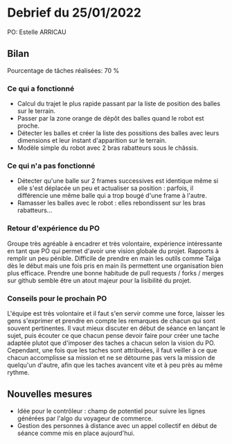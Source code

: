 # Debrief du 25/01/2022

PO: Estelle ARRICAU


## Bilan

Pourcentage de tâches réalisées: 70 %

### Ce qui a fonctionné

* Calcul du trajet le plus rapide passant par la liste de position des balles sur le terrain.
* Passer par la zone orange de dépôt des balles quand le robot est proche.
* Détecter les balles et créer la liste des possitions des balles avec leurs dimensions et leur instant d'apparition sur le terrain.
* Modèle simple du robot avec 2 bras rabatteurs sous le châssis.

### Ce qui n'a pas fonctionné

* Détecter qu'une balle sur 2 frames successives est identique même si elle s'est déplacée un peu et actualiser sa position : parfois, il différencie une même balle qui a trop bougé d'une frame à l'autre.
* Ramasser les balles avec le robot : elles rebondissent sur les bras rabatteurs...


### Retour d'expérience du PO

Groupe très agréable à encadrer et très volontaire, expérience intéressante en tant que PO qui permet d'avoir une vision globale du projet. Rapports à remplir un peu pénible. Difficile de prendre en main les outils comme Taïga dès le début mais une fois pris en main ils permettent une organisation bien plus efficace.
Prendre une bonne habitude de pull requests / forks / merges sur github semble être un atout majeur pour la lisibilité du projet. 

### Conseils pour le prochain PO

L'équipe est très volontaire et il faut s'en servir comme une force, laisser les gens s'exprimer et prendre en compte les remarques de chacun qui sont souvent pertinentes. Il vaut mieux discuter en début de séance en lançant le sujet, puis écouter ce que chacun pense devoir faire pour créer une tache adaptée plutot que d'imposer des taches a chacun selon la vision du PO.
Cependant, une fois que les taches sont attribuées, il faut veiller à ce que chacun accomplisse sa mission et ne se détourne pas vers la mission de quelqu'un d'autre, afin que les taches avancent vite et à peu près au même rythme.


## Nouvelles mesures

* Idée pour le contrôleur : champ de potentiel pour suivre les lignes générées par l'algo du voyageur de commerce.
* Gestion des personnes à distance avec un appel collectif en début de séance comme mis en place aujourd'hui.

